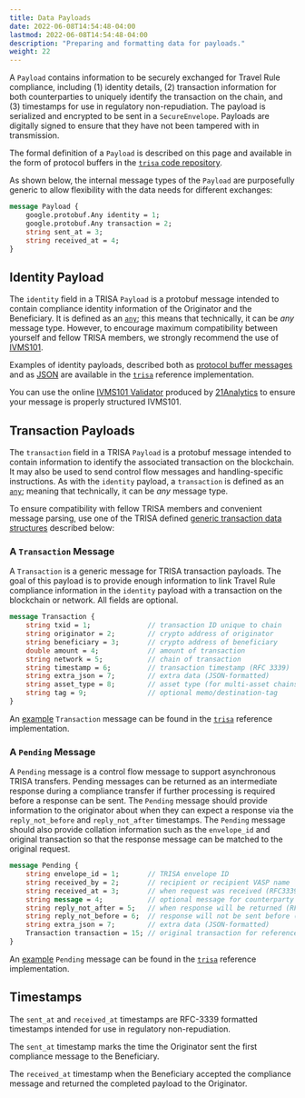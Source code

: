 ```yaml
---
title: Data Payloads
date: 2022-06-08T14:54:48-04:00
lastmod: 2022-06-08T14:54:48-04:00
description: "Preparing and formatting data for payloads."
weight: 22
---
```


A `Payload` contains information to be securely exchanged for Travel Rule compliance, including (1) identity details, (2) transaction information for both counterparties to uniquely identify the transaction on the chain, and (3) timestamps for use in regulatory
non-repudiation. The payload is serialized and encrypted to be sent in a
`SecureEnvelope`. Payloads are digitally signed to ensure that they have not been tampered with in transmission.

The formal definition of a `Payload` is described on this page and available in the form of protocol buffers in the [`trisa` code repository](https://github.com/trisacrypto/trisa/tree/main/proto).

As shown below, the internal message types of the `Payload` are purposefully generic to allow flexibility with the data needs for different exchanges:

```proto
message Payload {
    google.protobuf.Any identity = 1;
    google.protobuf.Any transaction = 2;
    string sent_at = 3;
    string received_at = 4;
}
```

## Identity Payload

The `identity` field in a TRISA `Payload` is a protobuf message intended to contain compliance identity information of the Originator and the Beneficiary. It is defined as an [`any`](https://developers.google.com/protocol-buffers/docs/proto3#any); this means that technically, it can be *any* message type. However, to encourage maximum compatibility between yourself and fellow TRISA members, we strongly recommend the use of [IVMS101](https://intervasp.org).

Examples of identity payloads, described both as [protocol buffer messages](https://github.com/trisacrypto/trisa/blob/main/pkg/ivms101/testdata/identity_payload.pb.json) and as [JSON](https://github.com/trisacrypto/trisa/blob/main/pkg/ivms101/testdata/identity_payload.json) are available in the [`trisa`](https://github.com/trisacrypto/trisa) reference implementation.

You can use the online [IVMS101 Validator](https://ivmsvalidator.com/) produced by [21Analytics](https://www.21analytics.ch/) to ensure your message is properly structured IVMS101.


## Transaction Payloads

The `transaction` field in a TRISA `Payload` is a protobuf message intended to contain information to identify the associated transaction on the blockchain. It may also be used to send control flow messages and handling-specific instructions. As with the `identity` payload, a `transaction` is defined as an [`any`](https://developers.google.com/protocol-buffers/docs/proto3#any); meaning that technically, it can be *any* message type.

To ensure compatibility with fellow TRISA members and convenient message parsing, use one of the TRISA defined [generic transaction data structures](https://github.com/trisacrypto/trisa/blob/main/proto/trisa/data/generic/v1beta1/transaction.proto) described below:

### A `Transaction` Message

A `Transaction` is a generic message for TRISA transaction payloads. The goal of this payload is to provide enough information to link Travel Rule compliance information in the `identity` payload with a transaction on the blockchain or network. All fields are
optional.

```proto
message Transaction {
    string txid = 1;              // transaction ID unique to chain
    string originator = 2;        // crypto address of originator
    string beneficiary = 3;       // crypto address of beneficiary
    double amount = 4;            // amount of transaction
    string network = 5;           // chain of transaction
    string timestamp = 6;         // transaction timestamp (RFC 3339)
    string extra_json = 7;        // extra data (JSON-formatted)
    string asset_type = 8;        // asset type (for multi-asset chains)
    string tag = 9;               // optional memo/destination-tag
}
```

An [example](https://github.com/trisacrypto/trisa/blob/a2a71ed0b32b04c9859b5a9f17efae8d2d4791d8/pkg/trisa/envelope/testdata/payload/transaction.json) `Transaction` message can be found in the [`trisa`](https://github.com/trisacrypto/trisa) reference implementation.

### A `Pending` Message

A `Pending` message is a control flow message to support asynchronous TRISA transfers. Pending messages can be returned as an intermediate response during a compliance transfer if further processing is required before a response can be sent. The `Pending` message should provide information to the originator about when they can expect a response via the `reply_not_before` and `reply_not_after` timestamps. The `Pending` message should also provide collation information such as the `envelope_id` and original transaction so that the response message can be matched to the original request.

```proto
message Pending {
    string envelope_id = 1;       // TRISA envelope ID
    string received_by = 2;       // recipient or recipient VASP name
    string received_at = 3;       // when request was received (RFC3339)
    string message = 4;           // optional message for counterparty
    string reply_not_after = 5;   // when response will be returned (RFC3339)
    string reply_not_before = 6;  // response will not be sent before (RFC3339)
    string extra_json = 7;        // extra data (JSON-formatted)
    Transaction transaction = 15; // original transaction for reference
}
```

An [example](https://github.com/trisacrypto/trisa/blob/a2a71ed0b32b04c9859b5a9f17efae8d2d4791d8/pkg/trisa/envelope/testdata/payload/pending.json) `Pending` message can be found in the [`trisa`](https://github.com/trisacrypto/trisa) reference implementation.

## Timestamps

The `sent_at` and `received_at` timestamps are RFC-3339 formatted timestamps intended for use in regulatory non-repudiation.

The `sent_at` timestamp marks the time the Originator sent the first compliance message to the Beneficiary.

The `received_at`  timestamp when the Beneficiary accepted the compliance message and returned the completed payload to the Originator.